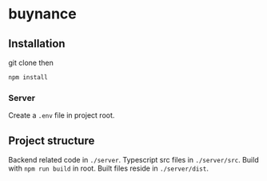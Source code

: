 # buynance

## Installation

git clone then

```bash
npm install
```

### Server

Create a ```.env``` file in project root. 

## Project structure

Backend related code in ```./server```. Typescript src files in ```./server/src```. Build with ```npm run build``` in root. Built files reside in ```./server/dist```. 